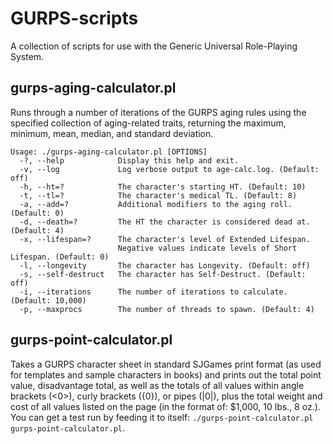 GURPS-scripts
=============

A collection of scripts for use with the Generic Universal Role-Playing System.

## gurps-aging-calculator.pl
Runs through a number of iterations of the GURPS aging rules using the specified collection of aging-related traits, returning the maximum, minimum, mean, median, and standard deviation.

````
Usage: ./gurps-aging-calculator.pl [OPTIONS]
  -?, --help            Display this help and exit.
  -v, --log             Log verbose output to age-calc.log. (Default: off)
  -h, --ht=?            The character's starting HT. (Default: 10)
  -t, --tl=?            The character's medical TL. (Default: 8)
  -a, --add=?           Additional modifiers to the aging roll. (Default: 0)
  -d, --death=?         The HT the character is considered dead at. (Default: 4)
  -x, --lifespan=?      The character's level of Extended Lifespan.
                        Negative values indicate levels of Short Lifespan. (Default: 0)
  -l, --longevity       The character has Longevity. (Default: off)
  -s, --self-destruct   The character has Self-Destruct. (Default: off)
  -i, --iterations      The number of iterations to calculate. (Default: 10,000)
  -p, --maxprocs        The number of threads to spawn. (Default: 4)
````

## gurps-point-calculator.pl
Takes a GURPS character sheet in standard SJGames print format (as used for templates and sample characters in books) and prints out the total point value, disadvantage total, as well as the totals of all values within angle brackets (<0>), curly brackets ({0}), or pipes (|0|), plus the total weight and cost of all values listed on the page (in the format of: $1,000, 10 lbs., 8 oz.). You can get a test run by feeding it to itself: `./gurps-point-calculator.pl gurps-point-calculator.pl`.
